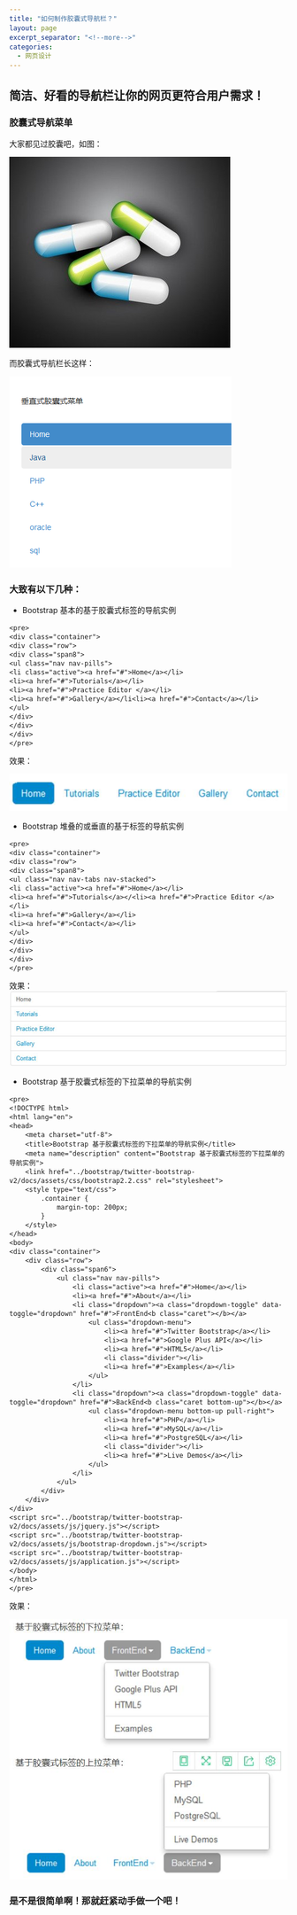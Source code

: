 ```yaml
---
title: "如何制作胶囊式导航栏？"
layout: page
excerpt_separator: "<!--more-->"
categories:
  - 网页设计
---    
```


## 简洁、好看的导航栏让你的网页更符合用户需求！

<!--more-->  

### 胶囊式导航菜单  

大家都见过胶囊吧，如图：  
  
![胶囊长这样](\assets\images\capsule.jpg)  

而胶囊式导航栏长这样：  
  
![胶囊式导航栏长这样](\assets\images\navigation_bars.png)  
    
### 大致有以下几种：

- Bootstrap 基本的基于胶囊式标签的导航实例  

```
<pre> 
<div class="container">
<div class="row">
<div class="span8">
<ul class="nav nav-pills">
<li class="active"><a href="#">Home</a></li>
<li><a href="#">Tutorials</a></li>
<li><a href="#">Practice Editor </a></li>
<li><a href="#">Gallery</a></li<li><a href="#">Contact</a></li>
</ul>
</div>
</div>
</div>
</pre> 
``` 
  
效果：  
  
![第一种胶囊式导航栏](\assets\images\navigation_bar1.jpg)  
  
- Bootstrap 堆叠的或垂直的基于标签的导航实例 

```
<pre>
<div class="container">
<div class="row">
<div class="span8">
<ul class="nav nav-tabs nav-stacked">
<li class="active"><a href="#">Home</a></li>
<li><a href="#">Tutorials</a></<li><a href="#">Practice Editor </a></li>
<li><a href="#">Gallery</a></li>
<li><a href="#">Contact</a></li>
</ul>
</div>
</div>
</div>
</pre>
```

效果：  
![第二种胶囊式导航栏](\assets\images\navigation_bar2.jpg)  

- Bootstrap 基于胶囊式标签的下拉菜单的导航实例 

```
<pre>
<!DOCTYPE html> 
<html lang="en">
<head>
    <meta charset="utf-8">
    <title>Bootstrap 基于胶囊式标签的下拉菜单的导航实例</title>
    <meta name="description" content="Bootstrap 基于胶囊式标签的下拉菜单的导航实例">
    <link href="../bootstrap/twitter-bootstrap-v2/docs/assets/css/bootstrap2.2.css" rel="stylesheet">
    <style type="text/css">
        .container {
            margin-top: 200px;
        }
    </style>
</head>
<body>
<div class="container">
    <div class="row">
        <div class="span6">
            <ul class="nav nav-pills">
                <li class="active"><a href="#">Home</a></li>
                <li><a href="#">About</a></li>
                <li class="dropdown"><a class="dropdown-toggle" data-toggle="dropdown" href="#">FrontEnd<b class="caret"></b></a>
                    <ul class="dropdown-menu">
                        <li><a href="#">Twitter Bootstrap</a></li>
                        <li><a href="#">Google Plus API</a></li>
                        <li><a href="#">HTML5</a></li>
                        <li class="divider"></li>
                        <li><a href="#">Examples</a></li>
                    </ul>
                </li>
                <li class="dropdown"><a class="dropdown-toggle" data-toggle="dropdown" href="#">BackEnd<b class="caret bottom-up"></b></a>
                    <ul class="dropdown-menu bottom-up pull-right">
                        <li><a href="#">PHP</a></li>
                        <li><a href="#">MySQL</a></li>
                        <li><a href="#">PostgreSQL</a></li>
                        <li class="divider"></li>
                        <li><a href="#">Live Demos</a></li>
                    </ul>
                </li>
            </ul>
        </div>
    </div>
</div>
<script src="../bootstrap/twitter-bootstrap-v2/docs/assets/js/jquery.js"></script>
<script src="../bootstrap/twitter-bootstrap-v2/docs/assets/js/bootstrap-dropdown.js"></script>
<script src="../bootstrap/twitter-bootstrap-v2/docs/assets/js/application.js"></script>
</body>
</html>
</pre>  
``` 
  
效果：  
  
![第三种胶囊式导航栏](\assets\images\navigation_bar3.jpg)  
  
### 是不是很简单啊！那就赶紧动手做一个吧！

